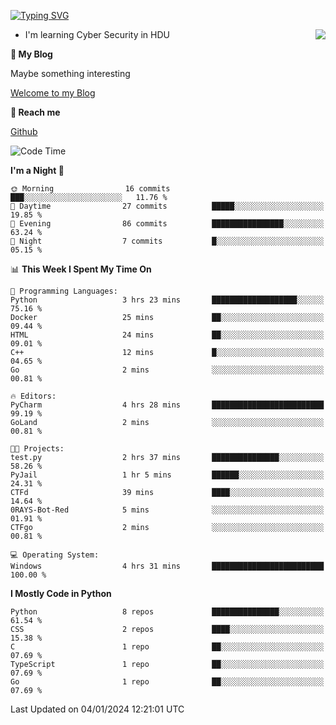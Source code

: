 [![Typing SVG](https://readme-typing-svg.herokuapp.com?font=Fira+Code&pause=1000&random=false&width=450&height=60&lines=Hello+%F0%9F%91%8B%F0%9F%8F%BB;I'm+JBNRZ)](https://git.io/typing-svg)

<a href="#">
  <img align="right" src="https://github-readme-stats.vercel.app/api?username=JBNRZ&show_icons=true&bg_color=15,f2f7fd,E0EAFC" />
</a>

- I'm learning Cyber Security in HDU

 **🌱 My Blog**

Maybe something interesting

[Welcome to my Blog](https://jbnrz.com.cn/)

 **💬 Reach me** 

[Github](https://github.com/JBNRZ)


<!--START_SECTION:waka-->
![Code Time](http://img.shields.io/badge/Code%20Time-249%20hrs%2032%20mins-blue)

**I'm a Night 🦉** 

```text
🌞 Morning                16 commits          ███░░░░░░░░░░░░░░░░░░░░░░   11.76 % 
🌆 Daytime                27 commits          █████░░░░░░░░░░░░░░░░░░░░   19.85 % 
🌃 Evening                86 commits          ████████████████░░░░░░░░░   63.24 % 
🌙 Night                  7 commits           █░░░░░░░░░░░░░░░░░░░░░░░░   05.15 % 
```


📊 **This Week I Spent My Time On** 

```text
💬 Programming Languages: 
Python                   3 hrs 23 mins       ███████████████████░░░░░░   75.16 % 
Docker                   25 mins             ██░░░░░░░░░░░░░░░░░░░░░░░   09.44 % 
HTML                     24 mins             ██░░░░░░░░░░░░░░░░░░░░░░░   09.01 % 
C++                      12 mins             █░░░░░░░░░░░░░░░░░░░░░░░░   04.65 % 
Go                       2 mins              ░░░░░░░░░░░░░░░░░░░░░░░░░   00.81 % 

🔥 Editors: 
PyCharm                  4 hrs 28 mins       █████████████████████████   99.19 % 
GoLand                   2 mins              ░░░░░░░░░░░░░░░░░░░░░░░░░   00.81 % 

🐱‍💻 Projects: 
test.py                  2 hrs 37 mins       ███████████████░░░░░░░░░░   58.26 % 
PyJail                   1 hr 5 mins         ██████░░░░░░░░░░░░░░░░░░░   24.31 % 
CTFd                     39 mins             ████░░░░░░░░░░░░░░░░░░░░░   14.64 % 
0RAYS-Bot-Red            5 mins              ░░░░░░░░░░░░░░░░░░░░░░░░░   01.91 % 
CTFgo                    2 mins              ░░░░░░░░░░░░░░░░░░░░░░░░░   00.81 % 

💻 Operating System: 
Windows                  4 hrs 31 mins       █████████████████████████   100.00 % 
```

**I Mostly Code in Python** 

```text
Python                   8 repos             ███████████████░░░░░░░░░░   61.54 % 
CSS                      2 repos             ████░░░░░░░░░░░░░░░░░░░░░   15.38 % 
C                        1 repo              ██░░░░░░░░░░░░░░░░░░░░░░░   07.69 % 
TypeScript               1 repo              ██░░░░░░░░░░░░░░░░░░░░░░░   07.69 % 
Go                       1 repo              ██░░░░░░░░░░░░░░░░░░░░░░░   07.69 % 
```




 Last Updated on 04/01/2024 12:21:01 UTC
<!--END_SECTION:waka-->
